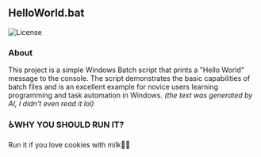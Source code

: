 ## HelloWorld.bat

![License](https://img.shields.io/badge/License-MIT-blue)

### About

This project is a simple Windows Batch script that prints a "Hello World" message to the console. The script demonstrates the basic capabilities of batch files and is an excellent example for novice users learning programming and task automation in Windows. *(the text was generated by AI, I didn't even read it lol)*

### ♿️WHY YOU SHOULD RUN IT?

Run it if you love cookies with milk🥛🍪
